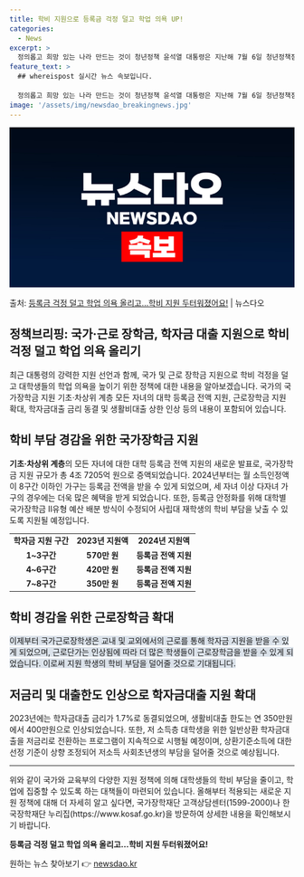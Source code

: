 ```yaml
---
title: 학비 지원으로 등록금 걱정 덜고 학업 의욕 UP!
categories:
  - News
excerpt: >
  정의롭고 희망 있는 나라 만드는 것이 청년정책 윤석열 대통령은 지난해 7월 6일 청년정책점검회의에서 이같이 …
feature_text: >
  ## whereispost 실시간 뉴스 속보입니다.

  정의롭고 희망 있는 나라 만드는 것이 청년정책 윤석열 대통령은 지난해 7월 6일 청년정책점검회의에서 이같이 …
image: '/assets/img/newsdao_breakingnews.jpg'
---
```


![뉴스다오 속보](/assets/img/newsdao_breakingnews.jpg)

<p>출처: <a href="https://newsdao.kr/3261" rel="dofollow">등록금 걱정 덜고 학업 의욕 올리고…학비 지원 두터워졌어요!</a> | 뉴스다오</p>

<h2 data-ke-size="size26">정책브리핑: 국가·근로 장학금, 학자금 대출 지원으로 학비 걱정 덜고 학업 의욕 올리기</h2>

<p data-ke-size="size16">최근 대통령의 강력한 지원 선언과 함께, 국가 및 근로 장학금 지원으로 학비 걱정을 덜고 대학생들의 학업 의욕을 높이기 위한 정책에 대한 내용을 알아보겠습니다. 국가의 국가장학금 지원 기초·차상위 계층 모든 자녀의 대학 등록금 전액 지원, 근로장학금 지원 확대, 학자금대출 금리 동결 및 생활비대출 상한 인상 등의 내용이 포함되어 있습니다.</p>

<h2 data-ke-size="size24">학비 부담 경감을 위한 국가장학금 지원</h2>

<p data-ke-size="size16"><b>기초·차상위 계층</b>의 모든 자녀에 대한 대학 등록금 전액 지원의 새로운 발표로, 국가장학금 지원 규모가 총 4조 7205억 원으로 증액되었습니다. 2024년부터는 월 소득인정액이 8구간 이하인 가구는 등록금 전액을 받을 수 있게 되었으며, 세 자녀 이상 다자녀 가구의 경우에는 더욱 많은 혜택을 받게 되었습니다. 또한, 등록금 안정화를 위해 대학별 국가장학금 Ⅱ유형 예산 배분 방식이 수정되어 사립대 재학생의 학비 부담을 낮출 수 있도록 지원될 예정입니다.</p>

<table>
    <tr>
        <td style="text-align: center; height: 17px;"><b>학자금 지원 구간</b></td>
        <td style="text-align: center; height: 17px;"><b>2023년 지원액</b></td>
        <td style="text-align: center; height: 17px;"><b>2024년 지원액</b></td>
    </tr>
    <tr>
        <td style="text-align: center; height: 17px;"><b>1~3구간</b></td>
        <td style="text-align: center; height: 17px;"><b>570만 원</b></td>
        <td style="text-align: center; height: 17px;"><b>등록금 전액 지원</b></td>
    </tr>
    <tr>
        <td style="text-align: center; height: 17px;"><b>4~6구간</b></td>
        <td style="text-align: center; height: 17px;"><b>420만 원</b></td>
        <td style="text-align: center; height: 17px;"><b>등록금 전액 지원</b></td>
    </tr>
    <tr>
        <td style="text-align: center; height: 17px;"><b>7~8구간</b></td>
        <td style="text-align: center; height: 17px;"><b>350만 원</b></td>
        <td style="text-align: center; height: 17px;"><b>등록금 전액 지원</b></td>
    </tr>
</table>

<h2 data-ke-size="size24">학비 경감을 위한 근로장학금 확대</h2>

<p data-ke-size="size16"><span style="background-color: #21538527;">이제부터 국가근로장학생은 교내 및 교외에서의 근로를 통해 학자금 지원을 받을 수 있게 되었으며, 근로단가는 인상됨에 따라 더 많은 학생들이 근로장학금을 받을 수 있게 되었습니다. 이로써 지원 학생의 학비 부담을 덜어줄 것으로 기대됩니다.</span></p>

<h2 data-ke-size="size24">저금리 및 대출한도 인상으로 학자금대출 지원 확대</h2>

<p data-ke-size="size16">2023년에는 학자금대출 금리가 1.7%로 동결되었으며, 생활비대출 한도는 연 350만원에서 400만원으로 인상되었습니다. 또한, 저 소득층 대학생을 위한 일반상환 학자금대출을 저금리로 전환하는 프로그램이 지속적으로 시행될 예정이며, 상환기준소득에 대한 선정 기준이 상향 조정되어 저소득 사회초년생의 부담을 덜어줄 것으로 예상됩니다.</p>

<hr>

<p data-ke-size="size16">위와 같이 국가와 교육부의 다양한 지원 정책에 의해 대학생들의 학비 부담을 줄이고, 학업에 집중할 수 있도록 하는 대책들이 마련되어 있습니다. 올해부터 적용되는 새로운 지원 정책에 대해 더 자세히 알고 싶다면, 국가장학재단 고객상담센터(1599-2000)나 한국장학재단 누리집(https://www.kosaf.go.kr)을 방문하여 상세한 내용을 확인해보시기 바랍니다.</p>

<p data-ke-size="size16"><b>등록금 걱정 덜고 학업 의욕 올리고…학비 지원 두터워졌어요!</b></p> 

원하는 뉴스 찾아보기 👉 <a href="https://newsdao.kr" rel="dofollow">newsdao.kr</a>


